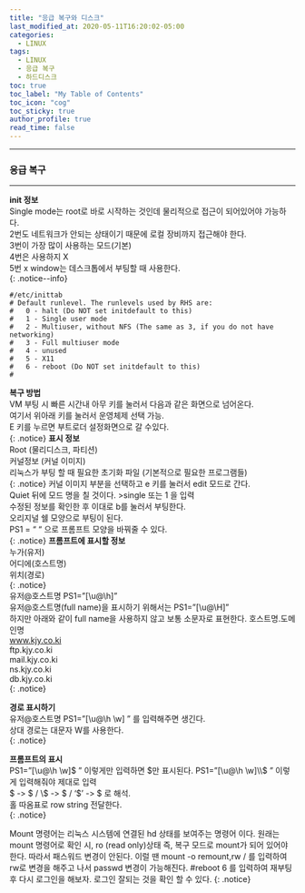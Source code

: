 ```yaml
---
title: "응급 복구와 디스크"
last_modified_at: 2020-05-11T16:20:02-05:00
categories:
  - LINUX
tags:
  - LINUX
  - 응급 복구
  - 하드디스크
toc: true 
toc_label: "My Table of Contents"
toc_icon: "cog"
toc_sticky: true 
author_profile: true 
read_time: false 
---
```

---
### 응급 복구
---
**init 정보**  
Single mode는 root로 바로 시작하는 것인데 물리적으로 접근이 되어있어야 가능하다.  
2번도 네트워크가 안되는 상태이기 때문에 로컬 장비까지 접근해야 한다.  
3번이 가장 많이 사용하는 모드(기본)  
4번은 사용하지 X  
5번 x window는 데스크톱에서 부팅할 때 사용한다.  
{: .notice--info}
```
#/etc/inittab
# Default runlevel. The runlevels used by RHS are:
#   0 - halt (Do NOT set initdefault to this)
#   1 - Single user mode
#   2 - Multiuser, without NFS (The same as 3, if you do not have networking)
#   3 - Full multiuser mode
#   4 - unused
#   5 - X11
#   6 - reboot (Do NOT set initdefault to this)
#
```
**복구 방법**  
VM 부팅 시 빠른 시간내 아무 키를 눌러서 다음과 같은 화면으로 넘어온다.  
여기서 위아래 키를 눌러서 운영체제 선택 가능.  
E 키를 누르면 부트로더 설정화면으로 갈 수있다.  
{: .notice}
**표시 정보**  
Root (물리디스크, 파티션)  
커널정보 (커널 이미지)  
리눅스가 부팅 할 때 필요한 초기화 파일 (기본적으로 필요한 프로그램들)  
{: .notice}
커널 이미지 부분을 선택하고 e 키를 눌러서 edit 모드로 간다.  
Quiet 뒤에 모드 명을 칠 것이다. >single 또는 1 을 입력  
수정된 정보를 확인한 후 이대로 b를 눌러서 부팅한다.  
오리지널 쉘 모양으로 부팅이 된다.  
PS1 = “   “ 으로 프롬프트 모양을 바꿔줄 수 있다.  
{: .notice}
**프롬프트에 표시할 정보**  
누가(유저)  
어디에(호스트명)  
위치(경로)  
{: .notice}  
유저@호스트명  PS1=”[\u@\h]”  
유저@호스트명(full name)을 표시하기 위해서는 PS1=”[\u@\H]”  
하지만 아래와 같이 full name을 사용하지 않고 보통 소문자로 표현한다. 
호스트명.도메인명  
www.kjy.co.ki  
ftp.kjy.co.ki  
mail.kjy.co.ki  
ns.kjy.co.ki  
db.kjy.co.ki  
{: .notice}
  
**경로 표시하기**  
유저@호스트명  PS1=”[\u@\h \w] ” 를 입력해주면 생긴다.  
상대 경로는 대문자 W를 사용한다.  
{: .notice}
  
**프롬프트의 표시**  
PS1=”[\u@\h \w]\$ ” 이렇게만 입력하면 $만 표시된다.  
PS1=”[\u@\h \w]\\$ ” 이렇게 입력해줘야 제대로 입력  
\$ -> $ / \\$ -> \$ / ‘\$’ -> \$  로 해석.  
홀 따옴표로 row string 전달한다.  
{: .notice}

Mount 명령어는 리눅스 시스템에 연결된 hd 상태를 보여주는 명령어 이다.
원래는 mount 명령어로 확인 시, ro (read only)상태 즉, 복구 모드로 mount가 되어 있어야 한다.
따라서 패스워드 변경이 안된다. 이럴 땐 mount -o remount,rw / 를 입력하여 rw로 변경을 해주고 나서 passwd 변경이 가능해진다.
#reboot 6 를 입력하여 재부팅 후 다시 로그인을 해보자.
로그인 잘되는 것을 확인 할 수 있다.
{: .notice}



































